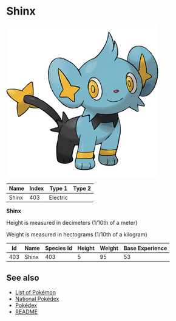 # Shinx


![Shinx](images/403.png)

| **Name** | **Index** | **Type 1** | **Type 2** |
|----|----|----|----|
| Shinx | 403 | Electric  |  |

**Shinx** 


Height is measured in decimeters (1/10th of a meter)

Weight is measured in hectograms (1/10th of a kilogram)

| **Id** | **Name** | **Species Id** | **Height** | **Weight** | **Base Experience** |
|--------|----------|----------------|------------|------------|---------------------|
| 403 | Shinx | 403 | 5 | 95 | 53 |


## See also

- [List of Pokémon](../pokemon.md)
- [National Pokédex](../national_pokedex.md)
- [Pokédex](../pokedex.md)
- [README](../README.md)
